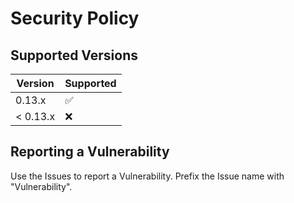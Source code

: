 # Security Policy

## Supported Versions

| Version  | Supported          |
| -------- | ------------------ |
| 0.13.x   | :white_check_mark: |
| < 0.13.x | :x:                |

## Reporting a Vulnerability

Use the Issues to report a Vulnerability. Prefix the Issue name with "Vulnerability".
